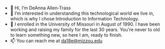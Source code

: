- 👋 Hi, I’m DeAnna Allen-Trass
- 👀 I’m interested in understanding this technological world we live in, which is why I chose Introduction to Information Technology.
- 🌱 I enrolled in the University of Missouri in August of 1990. I have been working and raising my family for the last 30 years.  You're never to old to learn something new, so here I am, ready to finish.  
- 📫 You can reach me at da18e@mizzou.edu

<!---
da18e/da18e is a ✨ special ✨ repository because its `README.md` (this file) appears on your GitHub profile.
You can click the Preview link to take a look at your changes.
--->

